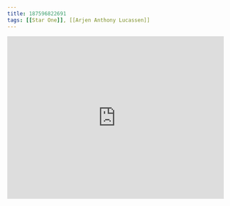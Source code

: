 ```yaml
---
title: 187596822691
tags: [[Star One]], [[Arjen Anthony Lucassen]]
---
```

<iframe allow="accelerometer; autoplay; clipboard-write; encrypted-media; gyroscope; picture-in-picture" allowfullscreen="" frameborder="0" height="375" id="youtube_iframe" src="https://www.youtube.com/embed/krWnG51uR8Q?feature=oembed&amp;enablejsapi=1&amp;origin=https://safe.txmblr.com&amp;wmode=opaque" width="500"></iframe>